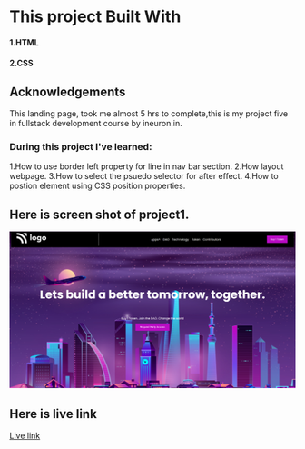 # This project Built With
#### 1.HTML
#### 2.CSS

## Acknowledgements
This landing page, took me almost 5 hrs to complete,this is my project five in fullstack development course by ineuron.in.

### During this project I've learned:

1.How to use border left property for line in nav bar section.
2.How layout webpage.
3.How to select the psuedo selector for after effect.
4.How to postion element using CSS position properties.

## Here is screen shot of project1.

![project 05](screenshot.png)

## Here is live link
[Live link]()